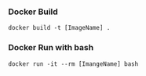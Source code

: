 ### Docker Build

    docker build -t [ImageName] .

### Docker Run with bash
    docker run -it --rm [ImangeName] bash
